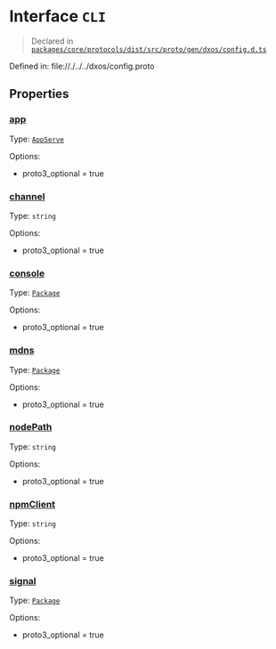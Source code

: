 # Interface `CLI`
> Declared in [`packages/core/protocols/dist/src/proto/gen/dxos/config.d.ts`]()

Defined in:
   file://./../../dxos/config.proto
## Properties
### [app]()
Type: <code>[AppServe](/api/@dxos/config/interfaces/AppServe)</code>

Options:
  - proto3_optional = true
### [channel]()
Type: <code>string</code>

Options:
  - proto3_optional = true
### [console]()
Type: <code>[Package](/api/@dxos/config/interfaces/Package)</code>

Options:
  - proto3_optional = true
### [mdns]()
Type: <code>[Package](/api/@dxos/config/interfaces/Package)</code>

Options:
  - proto3_optional = true
### [nodePath]()
Type: <code>string</code>

Options:
  - proto3_optional = true
### [npmClient]()
Type: <code>string</code>

Options:
  - proto3_optional = true
### [signal]()
Type: <code>[Package](/api/@dxos/config/interfaces/Package)</code>

Options:
  - proto3_optional = true